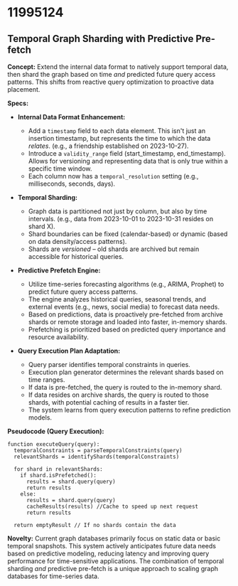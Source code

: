 # 11995124

## Temporal Graph Sharding with Predictive Pre-fetch

**Concept:** Extend the internal data format to natively support temporal data, then shard the graph based on time *and* predicted future query access patterns. This shifts from reactive query optimization to proactive data placement.

**Specs:**

*   **Internal Data Format Enhancement:**
    *   Add a `timestamp` field to each data element. This isn't just an insertion timestamp, but represents the time to which the data *relates*.  (e.g., a friendship established on 2023-10-27).
    *   Introduce a `validity_range` field (start_timestamp, end_timestamp). Allows for versioning and representing data that is only true within a specific time window.
    *   Each column now has a `temporal_resolution` setting (e.g., milliseconds, seconds, days).

*   **Temporal Sharding:**
    *   Graph data is partitioned not just by column, but also by time intervals. (e.g., data from 2023-10-01 to 2023-10-31 resides on shard X).  
    *   Shard boundaries can be fixed (calendar-based) or dynamic (based on data density/access patterns).
    *   Shards are *versioned* – old shards are archived but remain accessible for historical queries.

*   **Predictive Prefetch Engine:**
    *   Utilize time-series forecasting algorithms (e.g., ARIMA, Prophet) to predict future query access patterns.
    *   The engine analyzes historical queries, seasonal trends, and external events (e.g., news, social media) to forecast data needs.
    *   Based on predictions, data is proactively pre-fetched from archive shards or remote storage and loaded into faster, in-memory shards.
    *   Prefetching is prioritized based on predicted query importance and resource availability.

*   **Query Execution Plan Adaptation:**
    *   Query parser identifies temporal constraints in queries.
    *   Execution plan generator determines the relevant shards based on time ranges.
    *   If data is pre-fetched, the query is routed to the in-memory shard.
    *   If data resides on archive shards, the query is routed to those shards, with potential caching of results in a faster tier.
    *   The system learns from query execution patterns to refine prediction models.

**Pseudocode (Query Execution):**

```
function executeQuery(query):
  temporalConstraints = parseTemporalConstraints(query)
  relevantShards = identifyShards(temporalConstraints)

  for shard in relevantShards:
    if shard.isPrefetched():
      results = shard.query(query)
      return results
    else:
      results = shard.query(query)
      cacheResults(results) //Cache to speed up next request
      return results

  return emptyResult // If no shards contain the data
```

**Novelty:** Current graph databases primarily focus on static data or basic temporal snapshots. This system actively anticipates future data needs based on predictive modeling, reducing latency and improving query performance for time-sensitive applications. The combination of temporal sharding *and* predictive pre-fetch is a unique approach to scaling graph databases for time-series data.